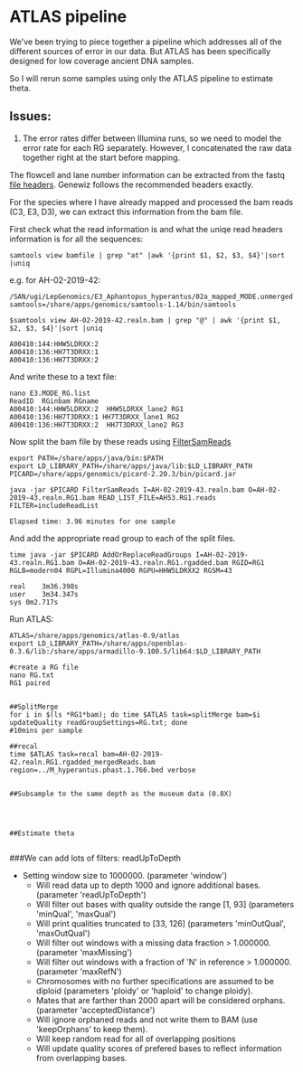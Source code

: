 # ATLAS pipeline

We've been trying to piece together a pipeline which addresses all of the different sources of error in our data. But ATLAS has been specifically designed for low coverage ancient DNA samples. 

So I will rerun some samples using only the ATLAS pipeline to estimate theta. 

## Issues: 

1) The error rates differ between Illumina runs, so we need to model the error rate for each RG separately. However, I concatenated the raw data together right at the start before mapping. 

The flowcell and lane number information can be extracted from the fastq [file headers](https://help.basespace.illumina.com/articles/descriptive/fastq-files/). Genewiz follows the recommended headers exactly. 

For the species where I have already mapped and processed the bam reads (C3, E3, D3), we can extract this information from the bam file. 

First check what the read information is and what the uniqe read headers information is for all the sequences: 
```
samtools view bamfile | grep "at" |awk '{print $1, $2, $3, $4}'|sort |uniq
```

e.g. for AH-02-2019-42:
```
/SAN/ugi/LepGenomics/E3_Aphantopus_hyperantus/02a_mapped_MODE.unmerged
samtools=/share/apps/genomics/samtools-1.14/bin/samtools

$samtools view AH-02-2019-42.realn.bam | grep "@" | awk '{print $1, $2, $3, $4}'|sort |uniq

A00410:144:HHW5LDRXX:2
A00410:136:HH7T3DRXX:1
A00410:136:HH7T3DRXX:2
```

And write these to a text file: 
```
nano E3.MODE_RG.list
ReadID	RGinbam	RGname	
A00410:144:HHW5LDRXX:2	HHW5LDRXX_lane2	RG1
A00410:136:HH7T3DRXX:1 HH7T3DRXX_lane1 RG2
A00410:136:HH7T3DRXX:2	HH7T3DRXX_lane2 RG3

```


Now split the bam file by these reads using [FilterSamReads](https://broadinstitute.github.io/picard/command-line-overview.html#FilterSamReads)
```
export PATH=/share/apps/java/bin:$PATH
export LD_LIBRARY_PATH=/share/apps/java/lib:$LD_LIBRARY_PATH
PICARD=/share/apps/genomics/picard-2.20.3/bin/picard.jar

java -jar $PICARD FilterSamReads I=AH-02-2019-43.realn.bam O=AH-02-2019-43.realn.RG1.bam READ_LIST_FILE=AH53.RG1.reads FILTER=includeReadList

Elapsed time: 3.96 minutes for one sample
```

And add the appropriate read group to each of the split files. 
```
time java -jar $PICARD AddOrReplaceReadGroups I=AH-02-2019-43.realn.RG1.bam O=AH-02-2019-43.realn.RG1.rgadded.bam RGID=RG1 RGLB=modern04 RGPL=Illumina4000 RGPU=HHW5LDRXX2 RGSM=43

real	3m36.398s
user	3m34.347s
sys	0m2.717s
```


Run ATLAS: 
```
ATLAS=/share/apps/genomics/atlas-0.9/atlas
export LD_LIBRARY_PATH=/share/apps/openblas-0.3.6/lib:/share/apps/armadillo-9.100.5/lib64:$LD_LIBRARY_PATH

#create a RG file
nano RG.txt
RG1 paired


##SplitMerge
for i in $(ls *RG1*bam); do time $ATLAS task=splitMerge bam=$i updateQuality readGroupSettings=RG.txt; done
#10mins per sample

##recal
time $ATLAS task=recal bam=AH-02-2019-42.realn.RG1.rgadded_mergedReads.bam region=../M_hyperantus.phast.1.766.bed verbose


##Subsample to the same depth as the museum data (0.8X)




##Estimate theta


```

###We can add lots of filters: 
readUpToDepth
- Setting window size to 1000000. (parameter 'window')
   - Will read data up to depth 1000 and ignore additional bases. (parameter 'readUpToDepth')
   - Will filter out bases with quality outside the range [1, 93] (parameters 'minQual', 'maxQual')
   - Will print qualities truncated to [33, 126] (parameters 'minOutQual', 'maxOutQual')
   - Will filter out windows with a missing data fraction > 1.000000. (parameter 'maxMissing')
   - Will filter out windows with a fraction of 'N' in reference > 1.000000. (parameter 'maxRefN')
   - Chromosomes with no further specifications are assumed to be diploid (parameters 'ploidy' or 'haploid' to change ploidy).
   - Mates that are farther than 2000 apart will be considered orphans. (parameter 'acceptedDistance')
   - Will ignore orphaned reads and not write them to BAM (use 'keepOrphans' to keep them).
   - Will keep random read for all of overlapping positions
   - Will update quality scores of prefered bases to reflect information from overlapping bases.

